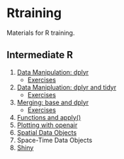 # Rtraining

Materials for R training.

## Intermediate R

1. [Data Manipulation: dplyr](http://rpubs.com/NateByers/datamanip1)
    + [Exercises](http://rpubs.com/NateByers/datamanip1exercises)
2. [Data Manipluation: dplyr and tidyr](http://rpubs.com/NateByers/datamanip2)
    + [Exercises](http://rpubs.com/NateByers/datamanip2exercises)
3. [Merging: base and dplyr](http://rpubs.com/NateByers/merging)
    + [Exercises](http://rpubs.com/NateByers/mergingexercises)
4. [Functions and apply()](http://rpubs.com/NateByers/functionsApply)
5. [Plotting with openair](http://rpubs.com/NateByers/openair)
6. [Spatial Data Objects](http://rpubs.com/NateByers/spatialobjects)
7. Space-Time Data Objects
8. [Shiny](https://natebyers.shinyapps.io/IntroToShiny)
